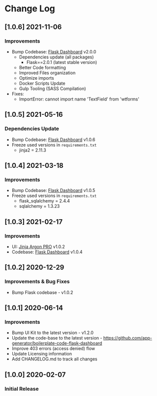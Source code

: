 # Change Log

## [1.0.6] 2021-11-06
### Improvements

- Bump Codebase: [Flask Dashboard](https://github.com/app-generator/boilerplate-code-flask-dashboard) v2.0.0
  - Dependencies update (all packages) 
    - Flask==2.0.1 (latest stable version)
  - Better Code formatting
  - Improved Files organization
  - Optimize imports
  - Docker Scripts Update
  - Gulp Tooling  (SASS Compilation)
- Fixes:  
  - ImportError: cannot import name 'TextField' from 'wtforms'

## [1.0.5] 2021-05-16
### Dependencies Update

- Bump Codebase: [Flask Dashboard](https://github.com/app-generator/boilerplate-code-flask-dashboard) v1.0.6
- Freeze used versions in `requirements.txt`
    - jinja2 = 2.11.3

## [1.0.4] 2021-03-18
### Improvements

- Bump Codebase: [Flask Dashboard](https://github.com/app-generator/boilerplate-code-flask-dashboard) v1.0.5
- Freeze used versions in `requirements.txt`
    - flask_sqlalchemy = 2.4.4
    - sqlalchemy = 1.3.23

## [1.0.3] 2021-02-17
### Improvements

- UI: [Jinja Argon PRO](https://github.com/app-generator/jinja-argon-dashboard-pro) v1.0.2
- Codebase: [Flask Dashboard](https://github.com/app-generator/boilerplate-code-flask-dashboard) v1.0.4

## [1.0.2] 2020-12-29
### Improvements & Bug Fixes

- Bump Flask codebase - v1.0.2

## [1.0.1] 2020-06-14
### Improvements

- Bump UI Kit to the latest version - v1.2.0
- Update the code-base to the latest version - https://github.com/app-generator/boilerplate-code-flask-dashboard
- Improve 403 errors (access denied) flow
- Update Licensing information
- Add CHANGELOG.md to track all changes

## [1.0.0] 2020-02-07
### Initial Release
